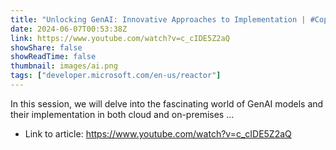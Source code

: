 ```yaml
---
title: "Unlocking GenAI: Innovative Approaches to Implementation | #CopilotChronicles"
date: 2024-06-07T00:53:38Z
link: https://www.youtube.com/watch?v=c_cIDE5Z2aQ
showShare: false
showReadTime: false
thumbnail: images/ai.png
tags: ["developer.microsoft.com/en-us/reactor"]
---
```

In this session, we will delve into the fascinating world of GenAI models and their implementation in both cloud and on-premises ...

- Link to article: https://www.youtube.com/watch?v=c_cIDE5Z2aQ